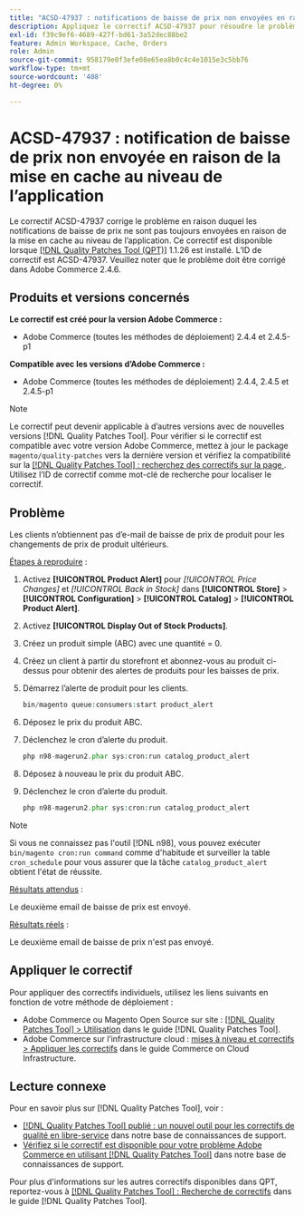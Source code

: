 ```yaml
---
title: "ACSD-47937 : notifications de baisse de prix non envoyées en raison de la mise en cache au niveau de l’application"
description: Appliquez le correctif ACSD-47937 pour résoudre le problème Adobe Commerce en raison duquel les notifications de baisse de prix ne sont pas toujours envoyées en raison de la mise en cache au niveau de l’application.
exl-id: f39c9ef6-4689-427f-bd61-3a52dec88be2
feature: Admin Workspace, Cache, Orders
role: Admin
source-git-commit: 958179e0f3efe08e65ea8b0c4c4e1015e3c5bb76
workflow-type: tm+mt
source-wordcount: '408'
ht-degree: 0%

---
```


# ACSD-47937 : notification de baisse de prix non envoyée en raison de la mise en cache au niveau de l’application

Le correctif ACSD-47937 corrige le problème en raison duquel les notifications de baisse de prix ne sont pas toujours envoyées en raison de la mise en cache au niveau de l’application. Ce correctif est disponible lorsque [[!DNL Quality Patches Tool (QPT)]](/help/announcements/adobe-commerce-announcements/magento-quality-patches-released-new-tool-to-self-serve-quality-patches.md) 1.1.26 est installé. L’ID de correctif est ACSD-47937. Veuillez noter que le problème doit être corrigé dans Adobe Commerce 2.4.6.

## Produits et versions concernés

**Le correctif est créé pour la version Adobe Commerce :**

* Adobe Commerce (toutes les méthodes de déploiement) 2.4.4 et 2.4.5-p1

**Compatible avec les versions d’Adobe Commerce :**

* Adobe Commerce (toutes les méthodes de déploiement) 2.4.4, 2.4.5 et 2.4.5-p1

>[!NOTE]
>
>Le correctif peut devenir applicable à d’autres versions avec de nouvelles versions [!DNL Quality Patches Tool]. Pour vérifier si le correctif est compatible avec votre version Adobe Commerce, mettez à jour le package `magento/quality-patches` vers la dernière version et vérifiez la compatibilité sur la [[!DNL Quality Patches Tool] : recherchez des correctifs sur la page ](https://experienceleague.adobe.com/tools/commerce-quality-patches/index.html). Utilisez l’ID de correctif comme mot-clé de recherche pour localiser le correctif.

## Problème

Les clients n’obtiennent pas d’e-mail de baisse de prix de produit pour les changements de prix de produit ultérieurs.

<u>Étapes à reproduire</u> :

1. Activez **[!UICONTROL Product Alert]** pour *[!UICONTROL Price Changes]* et *[!UICONTROL Back in Stock]* dans **[!UICONTROL Store]** > **[!UICONTROL Configuration]** > **[!UICONTROL Catalog]** > **[!UICONTROL Product Alert]**.
1. Activez **[!UICONTROL Display Out of Stock Products]**.
1. Créez un produit simple (ABC) avec une quantité = 0.
1. Créez un client à partir du storefront et abonnez-vous au produit ci-dessus pour obtenir des alertes de produits pour les baisses de prix.
1. Démarrez l’alerte de produit pour les clients.

   ```PHP
   bin/magento queue:consumers:start product_alert
   ```

1. Déposez le prix du produit ABC.
1. Déclenchez le cron d’alerte du produit.

   ```PHP
   php n98-magerun2.phar sys:cron:run catalog_product_alert
   ```

1. Déposez à nouveau le prix du produit ABC.
1. Déclenchez le cron d’alerte du produit.

   ```PHP
   php n98-magerun2.phar sys:cron:run catalog_product_alert
   ```

>[!NOTE]
>
>Si vous ne connaissez pas l&#39;outil [!DNL n98], vous pouvez exécuter `bin/magento cron:run command` comme d&#39;habitude et surveiller la table `cron_schedule` pour vous assurer que la tâche `catalog_product_alert` obtient l&#39;état de réussite.

<u>Résultats attendus</u> :

Le deuxième email de baisse de prix est envoyé.

<u>Résultats réels</u> :

Le deuxième email de baisse de prix n&#39;est pas envoyé.

## Appliquer le correctif

Pour appliquer des correctifs individuels, utilisez les liens suivants en fonction de votre méthode de déploiement :

* Adobe Commerce ou Magento Open Source sur site : [[!DNL Quality Patches Tool] > Utilisation](https://experienceleague.adobe.com/docs/commerce-operations/tools/quality-patches-tool/usage.html) dans le guide [!DNL Quality Patches Tool].
* Adobe Commerce sur l’infrastructure cloud : [mises à niveau et correctifs > Appliquer les correctifs](https://experienceleague.adobe.com/docs/commerce-cloud-service/user-guide/develop/upgrade/apply-patches.html) dans le guide Commerce on Cloud Infrastructure.

## Lecture connexe

Pour en savoir plus sur [!DNL Quality Patches Tool], voir :

* [[!DNL Quality Patches Tool] publié : un nouvel outil pour les correctifs de qualité en libre-service](/help/announcements/adobe-commerce-announcements/magento-quality-patches-released-new-tool-to-self-serve-quality-patches.md) dans notre base de connaissances de support.
* [Vérifiez si le correctif est disponible pour votre problème Adobe Commerce en utilisant  [!DNL Quality Patches Tool]](/help/support-tools/patches-available-in-qpt-tool/check-patch-for-magento-issue-with-magento-quality-patches.md) dans notre base de connaissances de support.

Pour plus d&#39;informations sur les autres correctifs disponibles dans QPT, reportez-vous à [[!DNL Quality Patches Tool] : Recherche de correctifs](https://experienceleague.adobe.com/tools/commerce-quality-patches/index.html) dans le guide [!DNL Quality Patches Tool].
